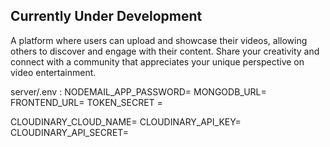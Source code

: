 ## Currently Under Development 
A platform where users can upload and showcase their videos, allowing others to discover and engage with their content. Share your creativity and connect with a community that appreciates your unique perspective on video entertainment.

server/.env : 
NODEMAIL_APP_PASSWORD= 
MONGODB_URL= 
FRONTEND_URL= 
TOKEN_SECRET = 

CLOUDINARY_CLOUD_NAME= 
CLOUDINARY_API_KEY= 
CLOUDINARY_API_SECRET= 